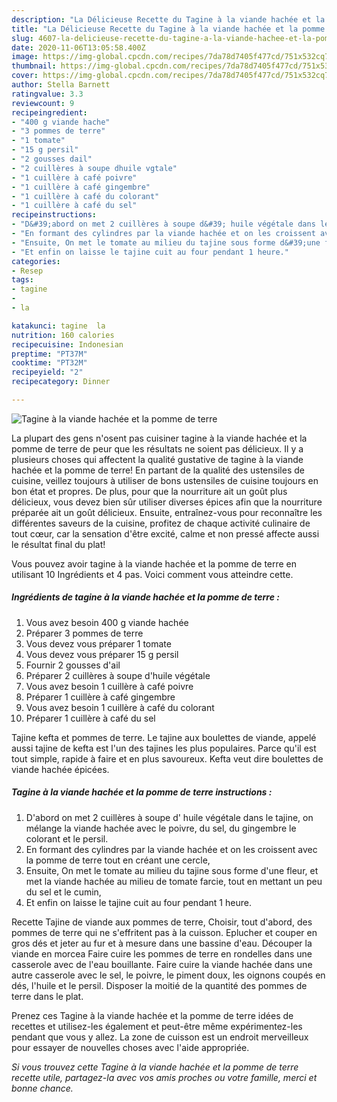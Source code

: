 ```yaml
---
description: "La Délicieuse Recette du Tagine à la viande hachée et la pomme de terre"
title: "La Délicieuse Recette du Tagine à la viande hachée et la pomme de terre"
slug: 4607-la-delicieuse-recette-du-tagine-a-la-viande-hachee-et-la-pomme-de-terre
date: 2020-11-06T13:05:58.400Z
image: https://img-global.cpcdn.com/recipes/7da78d7405f477cd/751x532cq70/tagine-a-la-viande-hachee-et-la-pomme-de-terre-photo-principale-de-la-recette.jpg
thumbnail: https://img-global.cpcdn.com/recipes/7da78d7405f477cd/751x532cq70/tagine-a-la-viande-hachee-et-la-pomme-de-terre-photo-principale-de-la-recette.jpg
cover: https://img-global.cpcdn.com/recipes/7da78d7405f477cd/751x532cq70/tagine-a-la-viande-hachee-et-la-pomme-de-terre-photo-principale-de-la-recette.jpg
author: Stella Barnett
ratingvalue: 3.3
reviewcount: 9
recipeingredient:
- "400 g viande hache"
- "3 pommes de terre"
- "1 tomate"
- "15 g persil"
- "2 gousses dail"
- "2 cuillères à soupe dhuile vgtale"
- "1 cuillère à café poivre"
- "1 cuillère à café gingembre"
- "1 cuillère à café du colorant"
- "1 cuillère à café du sel"
recipeinstructions:
- "D&#39;abord on met 2 cuillères à soupe d&#39; huile végétale dans le tajine, on mélange la viande hachée avec le poivre, du sel, du gingembre le colorant et le persil."
- "En formant des cylindres par la viande hachée et on les croissent avec la pomme de terre tout en créant une cercle,"
- "Ensuite, On met le tomate au milieu du tajine sous forme d&#39;une fleur, et met la viande hachée au milieu de tomate farcie, tout en mettant un peu du sel et le cumin,"
- "Et enfin on laisse le tajine cuit au four pendant 1 heure."
categories:
- Resep
tags:
- tagine
- 
- la

katakunci: tagine  la 
nutrition: 160 calories
recipecuisine: Indonesian
preptime: "PT37M"
cooktime: "PT32M"
recipeyield: "2"
recipecategory: Dinner

---
```



![Tagine à la viande hachée et la pomme de terre](https://img-global.cpcdn.com/recipes/7da78d7405f477cd/751x532cq70/tagine-a-la-viande-hachee-et-la-pomme-de-terre-photo-principale-de-la-recette.jpg)

La plupart des gens n'osent pas cuisiner tagine à la viande hachée et la pomme de terre de peur que les résultats ne soient pas délicieux. Il y a plusieurs choses qui affectent la qualité gustative de tagine à la viande hachée et la pomme de terre! En partant de la qualité des ustensiles de cuisine, veillez toujours à utiliser de bons ustensiles de cuisine toujours en bon état et propres. De plus, pour que la nourriture ait un goût plus délicieux, vous devez bien sûr utiliser diverses épices afin que la nourriture préparée ait un goût délicieux. Ensuite, entraînez-vous pour reconnaître les différentes saveurs de la cuisine, profitez de chaque activité culinaire de tout cœur, car la sensation d'être excité, calme et non pressé affecte aussi le résultat final du plat!

<!--inarticleads1-->

Vous pouvez avoir tagine à la viande hachée et la pomme de terre en utilisant 10 Ingrédients et 4 pas. Voici comment vous atteindre cette.

##### Ingrédients de tagine à la viande hachée et la pomme de terre :

1. Vous avez besoin 400 g viande hachée
1. Préparer 3 pommes de terre
1. Vous devez vous préparer 1 tomate
1. Vous devez vous préparer 15 g persil
1. Fournir 2 gousses d&#39;ail
1. Préparer 2 cuillères à soupe d&#39;huile végétale
1. Vous avez besoin 1 cuillère à café poivre
1. Préparer 1 cuillère à café gingembre
1. Vous avez besoin 1 cuillère à café du colorant
1. Préparer 1 cuillère à café du sel


Tajine kefta et pommes de terre. Le tajine aux boulettes de viande, appelé aussi tajine de kefta est l&#39;un des tajines les plus populaires. Parce qu&#39;il est tout simple, rapide à faire et en plus savoureux. Kefta veut dire boulettes de viande hachée épicées. 

<!--inarticleads2-->

##### Tagine à la viande hachée et la pomme de terre instructions :

1. D&#39;abord on met 2 cuillères à soupe d&#39; huile végétale dans le tajine, on mélange la viande hachée avec le poivre, du sel, du gingembre le colorant et le persil.
1. En formant des cylindres par la viande hachée et on les croissent avec la pomme de terre tout en créant une cercle,
1. Ensuite, On met le tomate au milieu du tajine sous forme d&#39;une fleur, et met la viande hachée au milieu de tomate farcie, tout en mettant un peu du sel et le cumin,
1. Et enfin on laisse le tajine cuit au four pendant 1 heure.


Recette Tajine de viande aux pommes de terre, Choisir, tout d&#39;abord, des pommes de terre qui ne s&#39;effritent pas à la cuisson. Eplucher et couper en gros dés et jeter au fur et à mesure dans une bassine d&#39;eau. Découper la viande en morcea Faire cuire les pommes de terre en rondelles dans une casserole avec de l&#39;eau bouillante. Faire cuire la viande hachée dans une autre casserole avec le sel, le poivre, le piment doux, les oignons coupés en dés, l&#39;huile et le persil. Disposer la moitié de la quantité des pommes de terre dans le plat. 

<!--inarticleads1-->

<p>
Prenez ces Tagine à la viande hachée et la pomme de terre idées de recettes et utilisez-les également et peut-être même expérimentez-les pendant que vous y allez. La zone de cuisson est un endroit merveilleux pour essayer de nouvelles choses avec l'aide appropriée.
</p>

<p>
<i>Si vous trouvez cette Tagine à la viande hachée et la pomme de terre recette utile, partagez-la avec vos amis proches ou votre famille, merci et bonne chance.</i>
</p>
